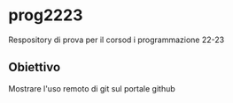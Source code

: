 # prog2223
Respository di prova per il corsod i programmazione 22-23

## Obiettivo

Mostrare l'uso remoto di git sul portale github
